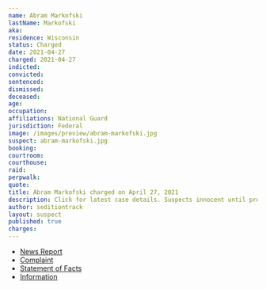 ```yaml
---
name: Abram Markofski
lastName: Markofski
aka:
residence: Wisconsin
status: Charged
date: 2021-04-27
charged: 2021-04-27
indicted:
convicted: 
sentenced:
dismissed: 
deceased:
age:
occupation:
affiliations: National Guard
jurisdiction: Federal
image: /images/preview/abram-markofski.jpg
suspect: abram-markofski.jpg
booking:
courtroom:
courthouse:
raid:
perpwalk:
quote:
title: Abram Markofski charged on April 27, 2021
description: Click for latest case details. Suspects innocent until proven guilty.
author: seditiontrack
layout: suspect
published: true
charges:
---
```

- [News Report](https://www.channel3000.com/dane-co-la-crosse-co-men-charged-for-entering-u-s-capitol-during-january-6th-riot/)
- [Complaint](https://www.justice.gov/usao-dc/case-multi-defendant/file/1391401/download)
- [Statement of Facts](https://www.justice.gov/usao-dc/case-multi-defendant/file/1391406/download)
- [Information](https://www.justice.gov/usao-dc/case-multi-defendant/file/1410641/download)
